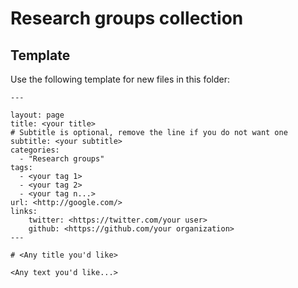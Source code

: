 # Research groups collection

## Template

Use the following template for new files in this folder:

```
---

layout: page
title: <your title>
# Subtitle is optional, remove the line if you do not want one
subtitle: <your subtitle>
categories:
  - "Research groups"
tags:
  - <your tag 1>
  - <your tag 2>
  - <your tag n...>
url: <http://google.com/>
links:
    twitter: <https://twitter.com/your user>
    github: <https://github.com/your organization>
---

# <Any title you'd like>

<Any text you'd like...>
```